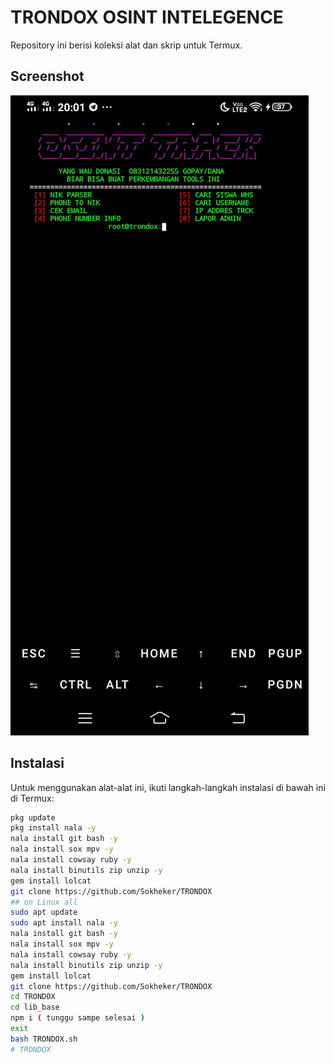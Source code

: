 # TRONDOX OSINT INTELEGENCE

Repository ini berisi koleksi alat dan skrip untuk Termux.

## Screenshot

![Screenshot Termux](Screenshot_20251013_200141.jpg)

## Instalasi

Untuk menggunakan alat-alat ini, ikuti langkah-langkah instalasi di bawah ini di Termux:

```bash
pkg update
pkg install nala -y
nala install git bash -y
nala install sox mpv -y
nala install cowsay ruby -y
nala install binutils zip unzip -y
gem install lolcat
git clone https://github.com/Sokheker/TRONDOX
## on Linux all
sudo apt update
sudo apt install nala -y
nala install git bash -y
nala install sox mpv -y
nala install cowsay ruby -y
nala install binutils zip unzip -y
gem install lolcat
git clone https://github.com/Sokheker/TRONDOX
cd TRONDOX
cd lib_base
npm i ( tunggu sampe selesai )
exit
bash TRONDOX.sh
# TRONDOX
